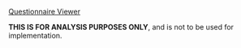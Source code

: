  [Questionnaire Viewer](https://project-wildfyre.github.io/domain-archetype/?q=https://nw-gmsa.github.io/R4/Questionnaire-GenomicTestOrder.json)

**THIS IS FOR ANALYSIS PURPOSES ONLY**, and is not to be used for implementation.


